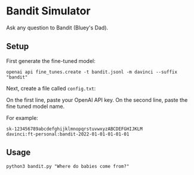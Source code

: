 # Bandit Simulator

Ask any question to Bandit (Bluey's Dad).

## Setup
First generate the fine-tuned model:

```
openai api fine_tunes.create -t bandit.jsonl -m davinci --suffix "bandit"
```

Next, create a file called `config.txt`:

On the first line, paste your OpenAI API key.
On the second line, paste the fine tuned model name.

For example:
```
sk-123456789abcdefghijklmnopqrstuvwxyzABCDEFGHIJKLM
davinci:ft-personal:bandit-2022-01-01-01-01-01
```

## Usage
```
python3 bandit.py "Where do babies come from?"
```
